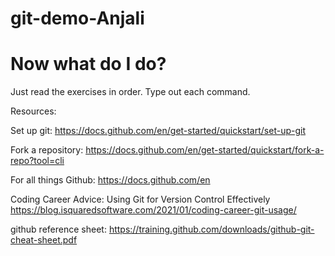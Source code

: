 # git-demo-Anjali
# Now what do I do? #

Just read the exercises in order. Type out each command.

Resources: 

Set up git: 
https://docs.github.com/en/get-started/quickstart/set-up-git

Fork a repository: 
https://docs.github.com/en/get-started/quickstart/fork-a-repo?tool=cli

For all things Github: 
https://docs.github.com/en

Coding Career Advice: Using Git for Version Control Effectively
https://blog.isquaredsoftware.com/2021/01/coding-career-git-usage/

github reference sheet: 
https://training.github.com/downloads/github-git-cheat-sheet.pdf
